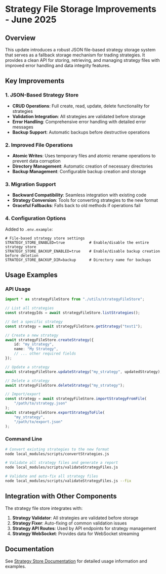 # Strategy File Storage Improvements - June 2025

## Overview

This update introduces a robust JSON file-based strategy storage system that serves as a fallback storage mechanism for trading strategies. It provides a clean API for storing, retrieving, and managing strategy files with improved error handling and data integrity features.

## Key Improvements

### 1. JSON-Based Strategy Store

- **CRUD Operations**: Full create, read, update, delete functionality for strategies
- **Validation Integration**: All strategies are validated before storage
- **Error Handling**: Comprehensive error handling with detailed error messages
- **Backup Support**: Automatic backups before destructive operations

### 2. Improved File Operations

- **Atomic Writes**: Uses temporary files and atomic rename operations to prevent data corruption
- **Directory Management**: Automatic creation of necessary directories
- **Backup Management**: Configurable backup creation and storage

### 3. Migration Support

- **Backward Compatibility**: Seamless integration with existing code
- **Strategy Conversion**: Tools for converting strategies to the new format
- **Graceful Fallbacks**: Falls back to old methods if operations fail

### 4. Configuration Options

Added to `.env.example`:

```
# File-based strategy store settings
STRATEGY_STORE_ENABLED=true           # Enable/disable the entire strategy store
STRATEGY_STORE_BACKUP_ENABLED=true    # Enable/disable backup creation before deletion
STRATEGY_STORE_BACKUP_DIR=backup      # Directory name for backups
```

## Usage Examples

### API Usage

```typescript
import * as strategyFileStore from "./utils/strategyFileStore";

// List all strategies
const strategyIds = await strategyFileStore.listStrategies();

// Get a specific strategy
const strategy = await strategyFileStore.getStrategy("test1");

// Create a new strategy
await strategyFileStore.createStrategy({
	id: "my_strategy",
	name: "My Strategy",
	// ... other required fields
});

// Update a strategy
await strategyFileStore.updateStrategy("my_strategy", updatedStrategy);

// Delete a strategy
await strategyFileStore.deleteStrategy("my_strategy");

// Import/export
const strategy = await strategyFileStore.importStrategyFromFile(
	"/path/to/strategy.json"
);
await strategyFileStore.exportStrategyToFile(
	"my_strategy",
	"/path/to/export.json"
);
```

### Command Line

```bash
# Convert existing strategies to the new format
node local_modules/scripts/convertStrategies.js

# Validate all strategy files and generate a report
node local_modules/scripts/validateStrategyFiles.js

# Validate and auto-fix all strategy files
node local_modules/scripts/validateStrategyFiles.js --fix
```

## Integration with Other Components

The strategy file store integrates with:

1. **Strategy Validator**: All strategies are validated before storage
2. **Strategy Fixer**: Auto-fixing of common validation issues
3. **Strategy API Routes**: Used by API endpoints for strategy management
4. **Strategy WebSocket**: Provides data for WebSocket streaming

## Documentation

See [Strategy Store Documentation](local_modules/utils/README-strategy-store.md) for detailed usage information and examples.
